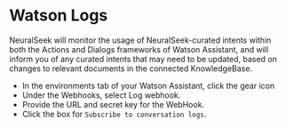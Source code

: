 # Watson Logs

NeuralSeek will monitor the usage of NeuralSeek-curated intents within both the Actions and Dialogs frameworks of Watson Assistant, and will inform you of any curated intents that may need to be updated, based on changes to relevant documents in the connected KnowledgeBase.

- In the environments tab of your Watson Assistant, click the gear icon
- Under the Webhooks, select Log webhook.
- Provide the URL and secret key for the WebHook.
- Click the box for `Subscribe to conversation logs`.